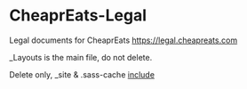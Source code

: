# CheaprEats-Legal
Legal documents for CheaprEats https://legal.cheapreats.com

_Layouts
is the main file, do not delete.

Delete only, _site & .sass-cache
[include](./include)
